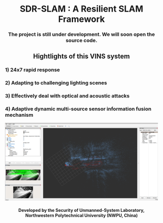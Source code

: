 <h1 align='center' style="text-align: center;">SDR-SLAM : A Resilient SLAM Framework</h1> 

<h3 align='center' style="text-align: center;">The project is still under development. We will soon open the source code.</h3>

<h2 align='center' style="text-align: center;">Hightlights of this VINS system</h2>

### 1) 24x7 rapid response

### 2) Adapting to challenging lighting scenes

### 3) Effectively deal with optical and acoustic attacks

### 4) Adaptive dynamic multi-source sensor information fusion mechanism

<img src="gui.png" alt="Preview" width="1115" height="auto">

<h4 align='center' style="text-align: center;">Developed by the Security of Unmanned-System Laboratory, Northwestern Polytechnical University (NWPU, China)</h4>
